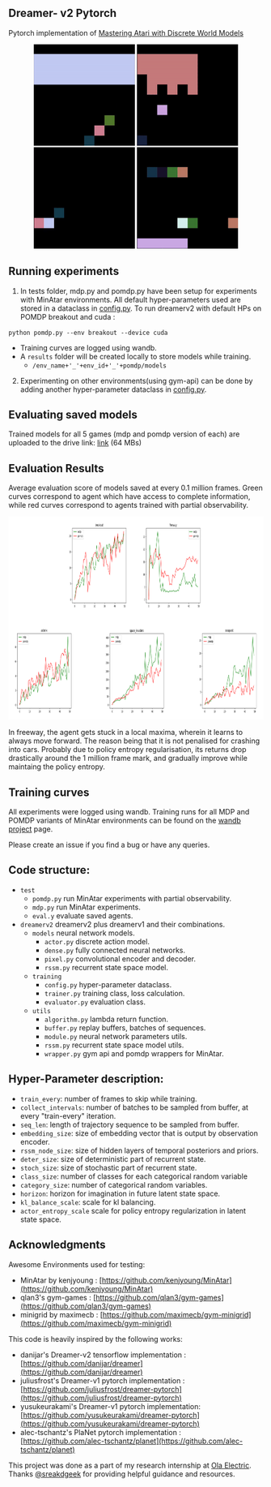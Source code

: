 ## Dreamer- v2 Pytorch

Pytorch implementation of [Mastering Atari with Discrete World Models](https://arxiv.org/abs/2010.02193)<br>

<p align="middle" >
  <img src="images/breakout.gif" title="breakout" width="200" />
  <img src="images/space_invaders.gif" title="space_invaders" width="200" /> 
  <img src="images/asterix.gif" title="asterix" width="200" />
  <img src="images/seaquest.gif" title="seaquest" width="200" /> 
</p>

## Running experiments
1) In tests folder, mdp.py and pomdp.py have been setup for experiments with MinAtar environments. All default hyper-parameters used are stored in a dataclass in [config.py](https://github.com/RajGhugare19/dreamerv2/blob/b6d65b8af7f91ae106c5b0cc11e29a2247dfa233/dreamerv2/training/config.py#L9). To run dreamerv2 with default HPs on POMDP breakout and cuda :
  ```
  python pomdp.py --env breakout --device cuda
  ``` 
  - Training curves are logged using wandb. 
  - A `results` folder will be created locally to store models while training.
    - `/env_name+'_'+env_id+'_'+pomdp/models`   

2) Experimenting on other environments(using gym-api) can be done by adding another hyper-parameter dataclass in [config.py](https://github.com/RajGhugare19/dreamerv2/blob/b6d65b8af7f91ae106c5b0cc11e29a2247dfa233/dreamerv2/training/config.py#L9). <br>

## Evaluating saved models

Trained models for all 5 games (mdp and pomdp version of each) are uploaded to the drive link: [link](https://drive.google.com/file/d/11200qHbwKRjfe3xRI_G6nyYaZRBFt8_k/view?usp=sharing) (64 MBs)

## Evaluation Results

Average evaluation score of models saved at every 0.1 million frames. Green curves correspond to agent which have access to complete information, while red curves correspond to agents trained with partial observability.

<img src="images/eval.png" width="5000" height="400">

In freeway, the agent gets stuck in a local maxima, wherein it learns to always move forward. The reason being that it is not penalised for crashing into cars. Probably due to policy entropy regularisation, its returns drop drastically around the 1 million frame mark, and gradually improve while maintaing the policy entropy.

## Training curves

All experiments were logged using wandb. Training runs for all MDP and POMDP variants of MinAtar environments can be found on the [wandb project](https://wandb.ai/raj19/mastering%20MinAtar%20with%20world%20models?workspace=user-raj19) page.

Please create an issue if you find a bug or have any queries.

## Code structure:
- `test`
  - `pomdp.py` run MinAtar experiments with partial observability.
  - `mdp.py` run MinAtar experiments.
  - `eval.y` evaluate saved agents.
- `dreamerv2` dreamerv2 plus dreamerv1 and their combinations.
  - `models` neural network models.
    - `actor.py` discrete action model.
    - `dense.py` fully connected neural networks.
    - `pixel.py` convolutional encoder and decoder.
    - `rssm.py` recurrent state space model.
  - `training`
    - `config.py` hyper-parameter dataclass.
    - `trainer.py` training class, loss calculation.
    - `evaluator.py` evaluation class.
  - `utils`
    - `algorithm.py` lambda return function.
    - `buffer.py` replay buffers, batches of sequences.
    - `module.py` neural network parameters utils.
    - `rssm.py` recurrent state space model utils.
    - `wrapper.py` gym api and pomdp wrappers for MinAtar.     

## Hyper-Parameter description:

- `train_every`: number of frames to skip while training.
- `collect_intervals`: number of batches to be sampled from buffer, at every "train-every" iteration.
- `seq_len`: length of trajectory sequence to be sampled from buffer.
- `embedding_size`: size of embedding vector that is output by observation encoder.
- `rssm_node_size`: size of hidden layers of temporal posteriors and priors.
- `deter_size`: size of deterministic part of recurrent state.
- `stoch_size`: size of stochastic part of recurrent state.
- `class_size`: number of classes for each categorical random variable
- `category_size`: number of categorical random variables.
- `horizon`: horizon for imagination in future latent state space.
- `kl_balance_scale`: scale for kl balancing.
- `actor_entropy_scale` scale for policy entropy regularization in latent state space.


## Acknowledgments
Awesome Environments used for testing:

- MinAtar by kenjyoung : [https://github.com/kenjyoung/MinAtar](https://github.com/kenjyoung/MinAtar)<br>
- qlan3's gym-games : [https://github.com/qlan3/gym-games](https://github.com/qlan3/gym-games)
- minigrid by maximecb : [https://github.com/maximecb/gym-minigrid](https://github.com/maximecb/gym-minigrid)<br>

This code is heavily inspired by the following works:

- danijar's Dreamer-v2 tensorflow implementation : [https://github.com/danijar/dreamer](https://github.com/danijar/dreamer)<br>
- juliusfrost's Dreamer-v1 pytorch implementation : [https://github.com/juliusfrost/dreamer-pytorch](https://github.com/juliusfrost/dreamer-pytorch)<br>
- yusukeurakami's Dreamer-v1 pytorch implementation: [https://github.com/yusukeurakami/dreamer-pytorch](https://github.com/yusukeurakami/dreamer-pytorch)<br>
- alec-tschantz's  PlaNet pytorch implementation : [https://github.com/alec-tschantz/planet](https://github.com/alec-tschantz/planet)<br>

This project was done as a part of my research internship at [Ola Electric](https://www.olaelectric.com/). Thanks [@sreakdgeek](https://github.com/sreakdgeek) for providing helpful guidance and resources.
